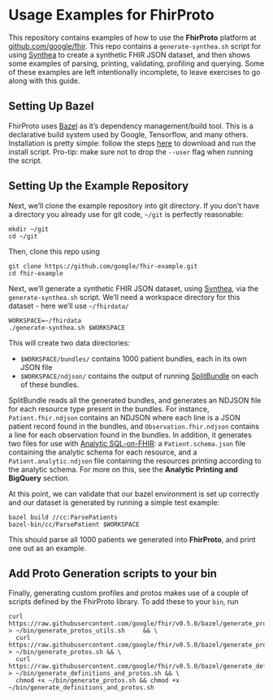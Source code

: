 
# Usage Examples for FhirProto
This repository contains examples of how to use the <strong>FhirProto</strong> platform at [github.com/google/fhir](github.com/google/fhir). This repo contains a <code>generate-synthea.<span></span>sh</code> script for using [Synthea](https://github.com/synthetichealth/synthea) to create a synthetic FHIR JSON dataset, and then shows some examples of parsing, printing, validating, profiling and querying. Some of these examples are left intentionally incomplete, to leave exercises to go along with this guide.
## Setting Up Bazel

FhirProto uses [Bazel](https://bazel.build/) as it’s dependency management/build tool. This is a declarative build system used by Google, Tensorflow, and many others. Installation is pretty simple: follow the steps [here](https://docs.bazel.build/versions/master/install.html) to download and run the install script. Pro-tip: make sure not to drop the `--user` flag when running the script.
## Setting Up the Example Repository

Next, we’ll clone the example repository into git directory. If you don’t have a directory you already use for git code, `~/git` is perfectly reasonable:
```
mkdir ~/git
cd ~/git
```
Then, clone this repo using

```
git clone https://github.com/google/fhir-example.git
cd fhir-example
```
  
Next, we’ll generate a synthetic FHIR JSON dataset, using [Synthea](https://github.com/synthetichealth/synthea), via the `generate-synthea.sh` script. We’ll need a workspace directory for this dataset - here we’ll use `~/fhirdata/`

```
WORKSPACE=~/fhirdata
./generate-synthea.sh $WORKSPACE
```
This will create two data directories:

-   `$WORKSPACE/bundles/` contains 1000 patient bundles, each in its own JSON file
-   `$WORKSPACE/ndjson/` contains the output of running [SplitBundle](https://github.com/google/fhir/blob/master/java/src/main/java/com/google/fhir/examples/SplitBundleMain.java) on each of these bundles.
    

SplitBundle reads all the generated bundles, and generates an NDJSON file for each resource type present in the bundles. For instance, `Patient.fhir.ndjson` contains an NDJSON where each line is a JSON patient record found in the bundles, and `Observation.fhir.ndjson` contains a line for each observation found in the bundles. In addition, it generates two files for use with [Analytic SQL-on-FHIR](https://github.com/FHIR/sql-on-fhir/blob/master/sql-on-fhir.md): a `Patient.schema.json` file containing the analytic schema for each resource, and a `Patient.analytic.ndjson` file containing the resources printing according to the analytic schema. For more on this, see the <strong>Analytic Printing and BigQuery</strong> section.

At this point, we can validate that our bazel environment is set up correctly and our dataset is generated by running a simple test example:
```
bazel build //cc:ParsePatients
bazel-bin/cc/ParsePatient $WORKSPACE
```

This should parse all 1000 patients we generated into <strong>FhirProto</strong>, and print one out as an example.
## Add Proto Generation scripts to your bin
Finally, generating custom profiles and protos makes use of a couple of scripts defined by the FhirProto library. To add these to your `bin`, run
```
curl https://raw.githubusercontent.com/google/fhir/v0.5.0/bazel/generate_protos_utils.sh > ~/bin/generate_protos_utils.sh     && \
  curl https://raw.githubusercontent.com/google/fhir/v0.5.0/bazel/generate_protos.sh > ~/bin/generate_protos.sh && \
  curl https://raw.githubusercontent.com/google/fhir/v0.5.0/bazel/generate_definitions_and_protos.sh > ~/bin/generate_definitions_and_protos.sh && \
  chmod +x ~/bin/generate_protos.sh && chmod +x ~/bin/generate_definitions_and_protos.sh

```

